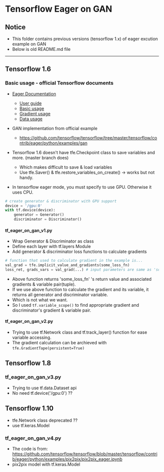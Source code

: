 # Tensorflow Eager on GAN

## Notice
* This folder contains previous versions (tensorflow 1.x) of eager excution example on GAN
* Below is old README.md file

---

## Tensorflow 1.6
### Basic usage - official Tensorflow documents
* [Eager Documentation](https://github.com/tensorflow/tensorflow/tree/master/tensorflow/contrib/eager)
    * [User guide](https://github.com/tensorflow/tensorflow/blob/master/tensorflow/contrib/eager/python/g3doc/guide.md)
    * [Basic usage](https://github.com/tensorflow/tensorflow/blob/master/tensorflow/contrib/eager/python/examples/notebooks/1_basics.ipynb)
    * [Gradient usage](https://github.com/tensorflow/tensorflow/blob/master/tensorflow/contrib/eager/python/examples/notebooks/2_gradients.ipynb)
    * [Data usage](https://github.com/tensorflow/tensorflow/blob/master/tensorflow/contrib/eager/python/examples/notebooks/3_datasets.ipynb)

* GAN implementation from official example
    * https://github.com/tensorflow/tensorflow/tree/master/tensorflow/contrib/eager/python/examples/gan

* Tensorflow 1.6 doesn't have tfe.Checkpoint class to save variables and more. (master branch does)
    * Which makes difficult to save & load variables
    * Use tfe.Saver() & tfe.restore_variables_on_create() -> works but not handy.
* In tensorflow eager mode, you must specify to use GPU. Otherwise it uses CPU.
```python
# create generator & discriminator with GPU support
device = '/gpu:0'
with tf.device(device):
    generator = Generator()
    discriminator = Discriminator()
```

#### tf_eager_on_gan_v1.py
* Wrap Generator & Discriminator as class
* Define each layer with tf.layers Module
* Add generator & discriminator loss functions to calculate gradients
```python
# function that used to calculate gradient in the example is...
val_grad = tfe.implicit_value_and_gradients(some_loss_fn)
loss_ret, grads_vars = val_grad(...) # input parameters are same as 'some_loss_fn'
```
* Above function returns 'some_loss_fn' 's return value and associated gradients & variable pair(tuple).
* If we use above function to calculate the gradient and its variable, it returns all generator and discriminator variable.
* Which is not what we want.
* So I used ```tf.variable_scope()``` to find appropriate gradient and discriminator's gradient & variable pair. 
    
#### tf_eager_on_gan_v2.py
* Trying to use tf.Network class and tf.track_layer() function for ease variable accessing.
* The gradient calculation can be archieved with ```tfe.GradientTape(persistent=True)```

## Tensorflow 1.8
### tf_eager_on_gan_v3.py
* Trying to use tf.data.Dataset api
* No need tf.device('/gpu:0') ??

## Tensorflow 1.10
* tfe.Network class deprecated ??
* use tf.keras.Model
### tf_eager_on_gan_v4.py
* The code is from: https://github.com/tensorflow/tensorflow/blob/master/tensorflow/contrib/eager/python/examples/pix2pix/pix2pix_eager.ipynb
* pix2pix model with tf.keras.Model